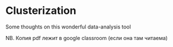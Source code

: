 # Clusterization
Some thoughts on this wonderful data-analysis tool

NB. Копия pdf лежит в google classroom (если она там читаема)
